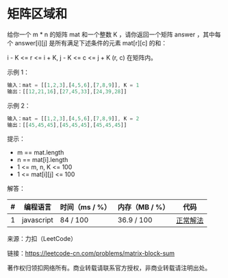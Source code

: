 # 矩阵区域和

给你一个 m * n 的矩阵 mat 和一个整数 K ，请你返回一个矩阵 answer ，其中每个 answer[i][j] 是所有满足下述条件的元素 mat[r][c] 的和：

i - K <= r <= i + K, j - K <= c <= j + K
(r, c) 在矩阵内。

示例 1：

``` javascript
输入：mat = [[1,2,3],[4,5,6],[7,8,9]], K = 1
输出：[[12,21,16],[27,45,33],[24,39,28]]
```

示例 2：

``` javascript
输入：mat = [[1,2,3],[4,5,6],[7,8,9]], K = 2
输出：[[45,45,45],[45,45,45],[45,45,45]]
```

提示：

- m == mat.length
- n == mat[i].length
- 1 <= m, n, K <= 100
- 1 <= mat[i][j] <= 100

解答：

**#**|**编程语言**|**时间（ms / %）**|**内存（MB / %）**|**代码**
--|--|--|--|--
1|javascript|84 / 100|36.9 / 100|[正常解法](./javascript/ac_v1.js)

来源：力扣（LeetCode）

链接：https://leetcode-cn.com/problems/matrix-block-sum

著作权归领扣网络所有。商业转载请联系官方授权，非商业转载请注明出处。
